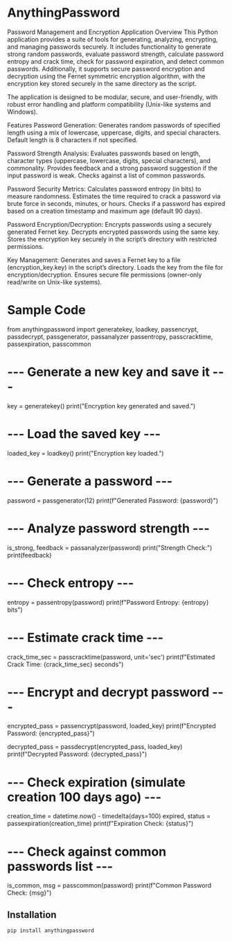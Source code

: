 # AnythingPassword
Password Management and Encryption Application
Overview
This Python application provides a suite of tools for generating, analyzing, encrypting, and managing passwords securely. It includes functionality to generate strong random passwords, evaluate password strength, calculate password entropy and crack time, check for password expiration, and detect common passwords. Additionally, it supports secure password encryption and decryption using the Fernet symmetric encryption algorithm, with the encryption key stored securely in the same directory as the script.

The application is designed to be modular, secure, and user-friendly, with robust error handling and platform compatibility (Unix-like systems and Windows).

Features
Password Generation:
Generates random passwords of specified length using a mix of lowercase, uppercase, digits, and special characters.
Default length is 8 characters if not specified.

Password Strength Analysis:
Evaluates passwords based on length, character types (uppercase, lowercase, digits, special characters), and commonality.
Provides feedback and a strong password suggestion if the input password is weak.
Checks against a list of common passwords.

Password Security Metrics:
Calculates password entropy (in bits) to measure randomness.
Estimates the time required to crack a password via brute force in seconds, minutes, or hours.
Checks if a password has expired based on a creation timestamp and maximum age (default 90 days).

Password Encryption/Decryption:
Encrypts passwords using a securely generated Fernet key.
Decrypts encrypted passwords using the same key.
Stores the encryption key securely in the script’s directory with restricted permissions.

Key Management:
Generates and saves a Fernet key to a file (encryption_key.key) in the script’s directory.
Loads the key from the file for encryption/decryption.
Ensures secure file permissions (owner-only read/write on Unix-like systems).

# Sample Code
from anythingpassword import generatekey, loadkey, passencrypt, passdecrypt, passgenerator, passanalyzer passentropy, passcracktime, passexpiration, passcommon
# --- Generate a new key and save it ---
key = generatekey()
print("Encryption key generated and saved.")

# --- Load the saved key ---
loaded_key = loadkey()
print("Encryption key loaded.")

# --- Generate a password ---
password = passgenerator(12)
print(f"Generated Password: {password}")

# --- Analyze password strength ---
is_strong, feedback = passanalyzer(password)
print("Strength Check:")
print(feedback)

# --- Check entropy ---
entropy = passentropy(password)
print(f"Password Entropy: {entropy} bits")

# --- Estimate crack time ---
crack_time_sec = passcracktime(password, unit='sec')
print(f"Estimated Crack Time: {crack_time_sec} seconds")

# --- Encrypt and decrypt password ---
encrypted_pass = passencrypt(password, loaded_key)
print(f"Encrypted Password: {encrypted_pass}")

decrypted_pass = passdecrypt(encrypted_pass, loaded_key)
print(f"Decrypted Password: {decrypted_pass}")

# --- Check expiration (simulate creation 100 days ago) ---
creation_time = datetime.now() - timedelta(days=100)
expired, status = passexpiration(creation_time)
print(f"Expiration Check: {status}")

# --- Check against common passwords list ---
is_common, msg = passcommon(password)
print(f"Common Password Check: {msg}")

## Installation

```bash
pip install anythingpassword
